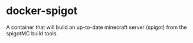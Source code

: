 # docker-spigot
A container that will build an up-to-date minecraft server  (spigot) from the spigotMC build tools. 
